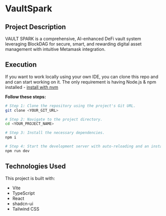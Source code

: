 # VaultSpark
## Project Description 

VAULT SPARK is a comprehensive, AI-enhanced DeFi vault system leveraging BlockDAG for secure, smart, and rewarding digital asset management with intuitive Metamask integration.

## Execution

If you want to work locally using your own IDE, you can clone this repo and and can start working on it.
The only requirement is having Node.js & npm installed - [install with nvm](https://github.com/nvm-sh/nvm#installing-and-updating)

**Follow these steps:**

```sh
# Step 1: Clone the repository using the project's Git URL.
git clone <YOUR_GIT_URL>

# Step 2: Navigate to the project directory.
cd <YOUR_PROJECT_NAME>

# Step 3: Install the necessary dependencies.
npm i

# Step 4: Start the development server with auto-reloading and an instant preview.
npm run dev
```

## Technologies Used

This project is built with:

- Vite
- TypeScript
- React
- shadcn-ui
- Tailwind CSS